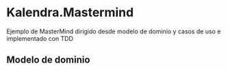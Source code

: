 # Kalendra.Mastermind
Ejemplo de MasterMind dirigido desde modelo de dominio y casos de uso e implementado con TDD

## Modelo de dominio
